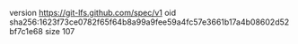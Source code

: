 version https://git-lfs.github.com/spec/v1
oid sha256:1623f73ce0782f65f64b8a99a9fee59a4fc57e3661b17a4b08602d52bf7c1e68
size 107

